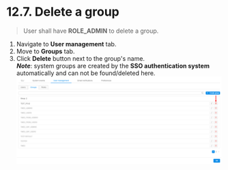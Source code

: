 # 12.7. Delete a group

> User shall have **ROLE\_ADMIN** to delete a group.

1. Navigate to **User management** tab.
2. Move to **Groups** tab.
3. Click **Delete** button next to the group's name.  
    **_Note_**: system groups are created by the **SSO authentication system** automatically and can not be found/deleted here.  
    ![CP_DeleteGroup](attachments/DeleteGroup_1.png)